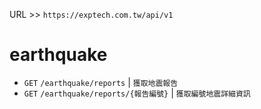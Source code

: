URL >> ``https://exptech.com.tw/api/v1``

# earthquake
- `GET` `/earthquake/reports` | `獲取地震報告`
- `GET` `/earthquake/reports/{報告編號}` | `獲取編號地震詳細資訊`
